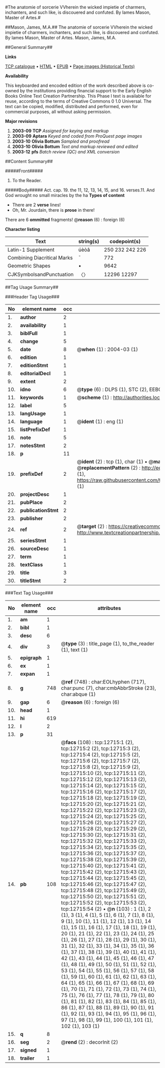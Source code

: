 #The anatomie of sorcerie VVherein the wicked impietie of charmers, inchanters, and such like, is discouered and confuted. By Iames Mason, Master of Artes.#

##Mason, James, M.A.##
The anatomie of sorcerie VVherein the wicked impietie of charmers, inchanters, and such like, is discouered and confuted. By Iames Mason, Master of Artes.
Mason, James, M.A.

##General Summary##

**Links**

[TCP catalogue](http://www.ota.ox.ac.uk/tcp/)  • 
[HTML](http://tei.it.ox.ac.uk/tcp/Texts-HTML/free/A07/A07215.html)  • 
[EPUB](http://tei.it.ox.ac.uk/tcp/Texts-EPUB/free/A07/A07215.epub) • 
[Page images (Historical Texts)](https://data.historicaltexts.jisc.ac.uk/view?pubId=eebo-99847663e&pageId=eebo-99847663e-12715-1)

**Availability**

This keyboarded and encoded edition of the
	       work described above is co-owned by the institutions
	       providing financial support to the Early English Books
	       Online Text Creation Partnership. This Phase I text is
	       available for reuse, according to the terms of Creative
	       Commons 0 1.0 Universal. The text can be copied,
	       modified, distributed and performed, even for
	       commercial purposes, all without asking permission.

**Major revisions**

1. __2003-09__ __TCP__ *Assigned for keying and markup*
1. __2003-09__ __Aptara__ *Keyed and coded from ProQuest page images*
1. __2003-10__ __Olivia Bottum__ *Sampled and proofread*
1. __2003-10__ __Olivia Bottum__ *Text and markup reviewed and edited*
1. __2003-12__ __pfs__ *Batch review (QC) and XML conversion*

##Content Summary##

#####Front#####

1. To the Reader.

#####Body#####
Act. cap. 19. the 11, 12, 13, 14,
15, and 16. verses.11. And God wrought no small miracles by the ha
**Types of content**

  * There are 2 **verse** lines!
  * Oh, Mr. Jourdain, there is **prose** in there!

There are 6 **ommitted** fragments! 
 @__reason__ (6) : foreign (6)

**Character listing**


|Text|string(s)|codepoint(s)|
|---|---|---|
|Latin-1 Supplement|úèòâ|250 232 242 226|
|Combining             Diacritical Marks|̄|772|
|Geometric Shapes|▪|9642|
|CJKSymbolsandPunctuation|〈〉|12296 12297|

##Tag Usage Summary##

###Header Tag Usage###

|No|element name|occ|attributes|
|---|---|---|---|
|1.|__author__|2||
|2.|__availability__|1||
|3.|__biblFull__|1||
|4.|__change__|5||
|5.|__date__|8| @__when__ (1) : 2004-03 (1)|
|6.|__edition__|1||
|7.|__editionStmt__|1||
|8.|__editorialDecl__|1||
|9.|__extent__|2||
|10.|__idno__|6| @__type__ (6) : DLPS (1), STC (2), EEBO-CITATION (1), PROQUEST (1), VID (1)|
|11.|__keywords__|1| @__scheme__ (1) : http://authorities.loc.gov/ (1)|
|12.|__label__|5||
|13.|__langUsage__|1||
|14.|__language__|1| @__ident__ (1) : eng (1)|
|15.|__listPrefixDef__|1||
|16.|__note__|5||
|17.|__notesStmt__|2||
|18.|__p__|11||
|19.|__prefixDef__|2| @__ident__ (2) : tcp (1), char (1)  •  @__matchPattern__ (2) : ([0-9\-]+):([0-9IVX]+) (1), (.+) (1)  •  @__replacementPattern__ (2) : http://eebo.chadwyck.com/downloadtiff?vid=$1&page=$2 (1), https://raw.githubusercontent.com/textcreationpartnership/Texts/master/tcpchars.xml#$1 (1)|
|20.|__projectDesc__|1||
|21.|__pubPlace__|2||
|22.|__publicationStmt__|2||
|23.|__publisher__|2||
|24.|__ref__|2| @__target__ (2) : https://creativecommons.org/publicdomain/zero/1.0/ (1), http://www.textcreationpartnership.org/docs/. (1)|
|25.|__seriesStmt__|1||
|26.|__sourceDesc__|1||
|27.|__term__|1||
|28.|__textClass__|1||
|29.|__title__|3||
|30.|__titleStmt__|2||


###Text Tag Usage###

|No|element name|occ|attributes|
|---|---|---|---|
|1.|__am__|1||
|2.|__bibl__|1||
|3.|__desc__|6||
|4.|__div__|3| @__type__ (3) : title_page (1), to_the_reader (1), text (1)|
|5.|__epigraph__|1||
|6.|__ex__|1||
|7.|__expan__|1||
|8.|__g__|748| @__ref__ (748) : char:EOLhyphen (717), char:punc (7), char:cmbAbbrStroke (23), char:abque (1)|
|9.|__gap__|6| @__reason__ (6) : foreign (6)|
|10.|__head__|1||
|11.|__hi__|619||
|12.|__l__|2||
|13.|__p__|31||
|14.|__pb__|108| @__facs__ (108) : tcp:12715:1 (2), tcp:12715:2 (2), tcp:12715:3 (2), tcp:12715:4 (2), tcp:12715:5 (2), tcp:12715:6 (2), tcp:12715:7 (2), tcp:12715:8 (2), tcp:12715:9 (2), tcp:12715:10 (2), tcp:12715:11 (2), tcp:12715:12 (2), tcp:12715:13 (2), tcp:12715:14 (2), tcp:12715:15 (2), tcp:12715:16 (2), tcp:12715:17 (2), tcp:12715:18 (2), tcp:12715:19 (2), tcp:12715:20 (2), tcp:12715:21 (2), tcp:12715:22 (2), tcp:12715:23 (2), tcp:12715:24 (2), tcp:12715:25 (2), tcp:12715:26 (2), tcp:12715:27 (2), tcp:12715:28 (2), tcp:12715:29 (2), tcp:12715:30 (2), tcp:12715:31 (2), tcp:12715:32 (2), tcp:12715:33 (2), tcp:12715:34 (2), tcp:12715:35 (2), tcp:12715:36 (2), tcp:12715:37 (2), tcp:12715:38 (2), tcp:12715:39 (2), tcp:12715:40 (2), tcp:12715:41 (2), tcp:12715:42 (2), tcp:12715:43 (2), tcp:12715:44 (2), tcp:12715:45 (2), tcp:12715:46 (2), tcp:12715:47 (2), tcp:12715:48 (2), tcp:12715:49 (2), tcp:12715:50 (2), tcp:12715:51 (2), tcp:12715:52 (2), tcp:12715:53 (2), tcp:12715:54 (2)  •  @__n__ (103) : 1 (1), 2 (1), 3 (1), 4 (1), 5 (1), 6 (1), 7 (1), 8 (1), 9 (1), 10 (1), 11 (1), 12 (1), 13 (1), 14 (1), 15 (1), 16 (1), 17 (1), 18 (1), 19 (1), 20 (1), 21 (1), 22 (1), 23 (1), 24 (1), 25 (1), 26 (1), 27 (1), 28 (1), 29 (1), 30 (1), 31 (1), 32 (1), 33 (1), 34 (1), 35 (1), 36 (1), 37 (1), 38 (1), 39 (1), 40 (1), 41 (1), 42 (1), 43 (1), 44 (1), 45 (1), 46 (1), 47 (1), 48 (1), 49 (1), 50 (1), 51 (1), 52 (1), 53 (1), 54 (1), 55 (1), 56 (1), 57 (1), 58 (1), 59 (1), 60 (1), 61 (1), 62 (1), 63 (1), 64 (1), 65 (1), 66 (1), 67 (1), 68 (1), 69 (1), 70 (1), 71 (1), 72 (1), 73 (1), 74 (1), 75 (1), 76 (1), 77 (1), 78 (1), 79 (1), 80 (1), 81 (1), 82 (1), 83 (1), 84 (1), 85 (1), 86 (1), 87 (1), 88 (1), 89 (1), 90 (1), 91 (1), 92 (1), 93 (1), 94 (1), 95 (1), 96 (1), 97 (1), 98 (1), 99 (1), 100 (1), 101 (1), 102 (1), 103 (1)|
|15.|__q__|8||
|16.|__seg__|2| @__rend__ (2) : decorInit (2)|
|17.|__signed__|1||
|18.|__trailer__|1||
